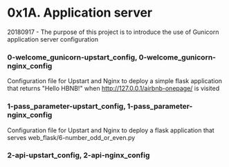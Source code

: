 # 0x1A. Application server

20180917 - The purpose of this project is to introduce the use of Gunicorn application server configuration

### 0-welcome_gunicorn-upstart_config, 0-welcome_gunicorn-nginx_config
Configuration file for Upstart and Nginx to deploy a simple flask application that returns "Hello HBNB!" when http://127.0.0.1/airbnb-onepage/ is visited

### 1-pass_parameter-upstart_config, 1-pass_parameter-nginx_config

Configuration file for Upstart and Nginx to deploy a flask application that serves web_flask/6-number_odd_or_even.py
### 2-api-upstart_config, 2-api-nginx_config
 
